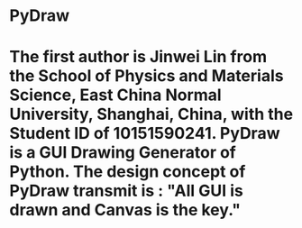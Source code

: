# PyDraw
# The first author is Jinwei Lin from the School of Physics and Materials Science, East China Normal University, Shanghai, China, with the Student ID of 10151590241. PyDraw is a GUI Drawing Generator of Python. The design concept of PyDraw transmit is : "All GUI is drawn and Canvas is the key."
